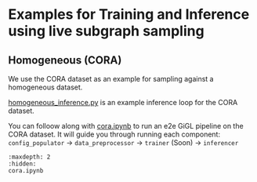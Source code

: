 # Examples for Training and Inference using live subgraph sampling

## Homogeneous (CORA)

We use the CORA dataset as an example for sampling against a homogeneous dataset.

[homogeneous_inference.py](./homogeneous_inference.py) is an example inference loop for the CORA dataset.

You can folloow along with [cora.ipynb](./cora.ipynb) to run an e2e GiGL pipeline on the CORA dataset. It will guide you
through running each component: `config_populator` -> `data_preprocessor` -> `trainer` (Soon) -> `inferencer`

```{toctree}
:maxdepth: 2
:hidden:
cora.ipynb
```
